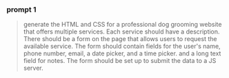 ### prompt 1 
> generate the HTML and CSS for a professional dog grooming website that offers multiple services. Each service should have a description. There should be a form on the page that allows users to request the available service. The form should contain fields for the user's name, phone number, email, a date picker, and a time picker. and a long text field for notes. The form should be set up to submit the data to a JS server.